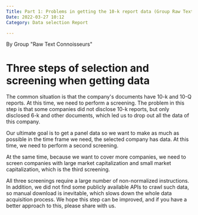 ```yaml
---
Title: Part 1: Problems in getting the 10-k report data (Group Raw Text Connoisseurs)
Date: 2022-03-27 10:12
Category: Data selection Report

---
```


By Group "Raw Text Connoisseurs"

# Three steps of selection and screening when getting data

The common situation is that the company's documents have 10-k and 10-Q reports. At this time, we need to perform a screening. The problem in this step is that some companies did not disclose 10-k reports, but only disclosed 6-k and other documents, which led us to drop out all the data of this company.



Our ultimate goal is to get a panel data so we want to make as much as possible in the time frame we need, the selected company has data. At this time, we need to perform a second screening.

 

At the same time, because we want to cover more companies, we need to screen companies with large market capitalization and small market capitalization, which is the third screening.

 

All three screenings require a large number of non-normalized instructions. In addition, we did not find some publicly available APIs to crawl such data, so manual download is inevitable, which slows down the whole data acquisition process. We hope this step can be improved, and if you have a better approach to this, please share with us.

